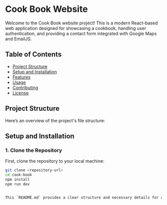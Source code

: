 # Cook Book Website

Welcome to the Cook Book website project! This is a modern React-based web application designed for showcasing a cookbook, handling user authentication, and providing a contact form integrated with Google Maps and EmailJS.

## Table of Contents

- [Project Structure](#project-structure)
- [Setup and Installation](#setup-and-installation)
- [Features](#features)
- [Usage](#usage)
- [Contributing](#contributing)
- [License](#license)

## Project Structure

Here’s an overview of the project's file structure:


## Setup and Installation

### 1. Clone the Repository

First, clone the repository to your local machine:

```bash
git clone <repository-url>
cd cook-book
npm install
npm run dev


This `README.md` provides a clear structure and necessary details for anyone working with or contributing to your project. Adjust the instructions and details as needed based on your specific setup and requirements.
